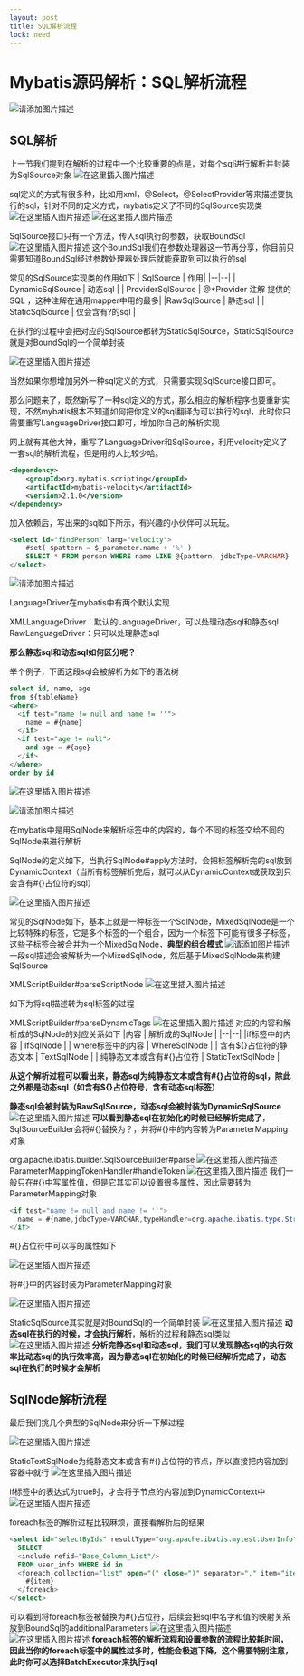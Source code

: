 ```yaml
---
layout: post
title: SQL解析流程
lock: need
---
```


# Mybatis源码解析：SQL解析流程

![请添加图片描述](https://img-blog.csdnimg.cn/14ee306c28444c6384263dc2aba9db4c.jpg?)
## SQL解析
上一节我们提到在解析的过程中一个比较重要的点是，对每个sql进行解析并封装为SqlSource对象
![在这里插入图片描述](https://img-blog.csdnimg.cn/35e72370dd9f49bbb4b17696a5e1f69e.png?)

sql定义的方式有很多种，比如用xml，@Select，@SelectProvider等来描述要执行的sql，针对不同的定义方式，mybatis定义了不同的SqlSource实现类
![在这里插入图片描述](https://img-blog.csdnimg.cn/bb523ece33154774b21d573fd0d4d972.png?)
![在这里插入图片描述](https://img-blog.csdnimg.cn/83ff0c73d346495d8dd97ef5b2176b80.png)

SqlSource接口只有一个方法，传入sql执行的参数，获取BoundSql
![在这里插入图片描述](https://img-blog.csdnimg.cn/a14f0515bf3a40d2b33edb2c7e9ba2c9.png?)
这个BoundSql我们在参数处理器这一节再分享，你目前只需要知道BoundSql经过参数处理器处理后就能获取到可以执行的sql

常见的SqlSource实现类的作用如下
| SqlSource |  作用|
|--|--|
| DynamicSqlSource | 动态sql |
| ProviderSqlSource | @*Provider 注解 提供的 SQL ，这种注解在通用mapper中用的最多|
|RawSqlSource  | 静态sql |
| StaticSqlSource | 仅会含有?的sql |

在执行的过程中会把对应的SqlSource都转为StaticSqlSource，StaticSqlSource就是对BoundSql的一个简单封装

![在这里插入图片描述](https://img-blog.csdnimg.cn/130559b4c2b44eeebefd230f33192759.png?)

当然如果你想增加另外一种sql定义的方式，只需要实现SqlSource接口即可。

那么问题来了，既然新写了一种sql定义的方式，那么相应的解析程序也要重新实现，不然mybatis根本不知道如何把你定义的sql翻译为可以执行的sql，此时你只需要重写LanguageDriver接口即可，增加你自己的解析实现

网上就有其他大神，重写了LanguageDriver和SqlSource，利用velocity定义了一套sql的解析流程，但是用的人比较少哈。
```xml
<dependency>
    <groupId>org.mybatis.scripting</groupId>
    <artifactId>mybatis-velocity</artifactId>
    <version>2.1.0</version>
</dependency>
```
加入依赖后，写出来的sql如下所示，有兴趣的小伙伴可以玩玩。
```sql
<select id="findPerson" lang="velocity"> 
    #set( $pattern = $_parameter.name + '%' ) 
    SELECT * FROM person WHERE name LIKE @{pattern, jdbcType=VARCHAR}
</select>
```
![请添加图片描述](https://img-blog.csdnimg.cn/06374ecd63ec43ceb28e4fcc055b8572.png?)

LanguageDriver在mybatis中有两个默认实现

XMLLanguageDriver：默认的LanguageDriver，可以处理动态sql和静态sql
RawLanguageDriver：只可以处理静态sql

**那么静态sql和动态sql如何区分呢？**

举个例子，下面这段sql会被解析为如下的语法树
```sql
select id, name, age
from ${tableName}
<where>
  <if test="name != null and name != ''">
    name = #{name}
  </if>
  <if test="age != null">
    and age = #{age}
  </if>
</where>
order by id
```
![在这里插入图片描述](https://img-blog.csdnimg.cn/85c5b9d0f9a14103a7355547ae1cc170.png?)

![请添加图片描述](https://img-blog.csdnimg.cn/5adfa427c1c94b818231431ef9053ad4.png)

在mybatis中是用SqlNode来解析标签中的内容的，每个不同的标签交给不同的SqlNode来进行解析

SqlNode的定义如下，当执行SqlNode#apply方法时，会把标签解析完的sql放到DynamicContext（当所有标签解析完后，就可以从DynamicContext或获取到只会含有#{}占位符的sql）

![在这里插入图片描述](https://img-blog.csdnimg.cn/a2680b798cc9466c981f8f261159e8f0.png)

常见的SqlNode如下，基本上就是一种标签一个SqlNode，MixedSqlNode是一个比较特殊的标签，它是多个标签的一个组合，因为一个标签下可能有很多子标签，这些子标签会被合并为一个MixedSqlNode，**典型的组合模式**
![请添加图片描述](https://img-blog.csdnimg.cn/c3c585a4c5d54a2fab3d1d935da0c8b1.png?)
一段sql描述会被解析为一个MixedSqlNode，然后基于MixedSqlNode来构建SqlSource

XMLScriptBuilder#parseScriptNode
![在这里插入图片描述](https://img-blog.csdnimg.cn/0834ba45ea624c82957890f480743437.png)

如下为将sql描述转为sql标签的过程

XMLScriptBuilder#parseDynamicTags
![在这里插入图片描述](https://img-blog.csdnimg.cn/a3c5455ff0394cf8b2a708941739d7af.png?)
对应的内容和解析成的SqlNode的对应关系如下
|内容  | 解析成的SqlNode |
|--|--|
|if标签中的内容 | IfSqlNode |
| where标签中的内容 | WhereSqlNode |
| 含有${}占位符的静态文本 | TextSqlNode |
| 纯静态文本或含有#{}占位符 | StaticTextSqlNode |

**从这个解析过程可以看出来，静态sql为纯静态文本或含有#{}占位符的sql，除此之外都是动态sql（如含有${}占位符号，含有动态sql标签）**

**静态sql会被封装为RawSqlSource，动态sql会被封装为DynamicSqlSource**
![在这里插入图片描述](https://img-blog.csdnimg.cn/b71225237e0a49d2a9756bfbec470f52.png?)
**可以看到静态sql在初始化的时候已经解析完成了**，SqlSourceBuilder会将#{}替换为？，并将#{}中的内容转为ParameterMapping对象

org.apache.ibatis.builder.SqlSourceBuilder#parse
![在这里插入图片描述](https://img-blog.csdnimg.cn/701509c640ff45cab84a3d98d7b4458e.png?)
ParameterMappingTokenHandler#handleToken
![在这里插入图片描述](https://img-blog.csdnimg.cn/076a5274979e4015b3485a65d687ef31.png)
我们一般只在#{}中写属性值，但是它其实可以设置很多属性，因此需要转为ParameterMapping对象
```java
<if test="name != null and name != ''">
  name = #{name,jdbcType=VARCHAR,typeHandler=org.apache.ibatis.type.StringTypeHandler}
</if>
```

#{}占位符中可以写的属性如下

![在这里插入图片描述](https://img-blog.csdnimg.cn/3302933d38c546b99398cd31516d518d.png)

将#{}中的内容封装为ParameterMapping对象

![在这里插入图片描述](https://img-blog.csdnimg.cn/37e1fb79b53b4820835f2a7da24a7089.png?)

StaticSqlSource其实就是对BoundSql的一个简单封装
![在这里插入图片描述](https://img-blog.csdnimg.cn/645952457c4d44789dda1bd8a9269bab.png?)
**动态sql在执行的时候，才会执行解析**，解析的过程和静态sql类似
![在这里插入图片描述](https://img-blog.csdnimg.cn/8021b3713b584d8b87860c06efb7eaec.png?)
**分析完静态sql和动态sql，我们可以发现静态sql的执行效率比动态sql的执行效率高，因为静态sql在初始化的时候已经解析完成了，动态sql在执行的时候才会解析**
## SqlNode解析流程
最后我们挑几个典型的SqlNode来分析一下解过程

![在这里插入图片描述](https://img-blog.csdnimg.cn/b4ce85f5854d41cb97beb22a3c65f871.png)

StaticTextSqlNode为纯静态文本或含有#{}占位符的节点，所以直接把内容加到容器中就行
![在这里插入图片描述](https://img-blog.csdnimg.cn/288aebecfd1f4183ad42267108065404.png?)

if标签中的表达式为true时，才会将子节点的内容加到DynamicContext中
![在这里插入图片描述](https://img-blog.csdnimg.cn/a562be14838248baaf5d88c440de9ea5.png?)

foreach标签的解析过程比较麻烦，直接看解析后的结果
```sql
<select id="selectByIds" resultType="org.apache.ibatis.mytest.UserInfo">
  SELECT
  <include refid="Base_Column_List"/>
  FROM user_info WHERE id in
  <foreach collection="list" open="(" close=")" separator="," item="item">
    #{item}
  </foreach>
</select>
```

可以看到将foreach标签被替换为#{}占位符，后续会把sql中名字和值的映射关系放到BoundSql的additionalParameters
![在这里插入图片描述](https://img-blog.csdnimg.cn/a8e04e8e4af74cb9b8705baaa4131010.png)
![在这里插入图片描述](https://img-blog.csdnimg.cn/94fc7231414f43e6bd81d36642f23177.png?)
**foreach标签的解析流程和设置参数的流程比较耗时间，因此当你的foreach标签中的属性过多时，性能会极速下降，这个需要特别注意，此时你可以选择BatchExecutor来执行sql**